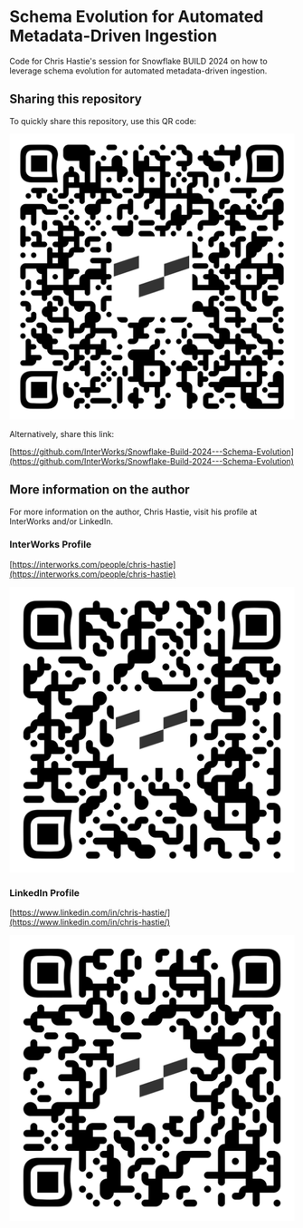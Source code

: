 
# Schema Evolution for Automated Metadata-Driven Ingestion

Code for Chris Hastie's session for Snowflake BUILD 2024 on how to leverage schema evolution for automated metadata-driven ingestion.

## Sharing this repository

To quickly share this repository, use this QR code:

![QR for repo](images/QR-repo.png)

Alternatively, share this link:

[https://github.com/InterWorks/Snowflake-Build-2024---Schema-Evolution](https://github.com/InterWorks/Snowflake-Build-2024---Schema-Evolution)

## More information on the author

For more information on the author, Chris Hastie, visit his profile at InterWorks and/or LinkedIn.

### InterWorks Profile

[https://interworks.com/people/chris-hastie](https://interworks.com/people/chris-hastie)

![QR for InterWorks Profile](images/QR-IW-profile.png)

### LinkedIn Profile

[https://www.linkedin.com/in/chris-hastie/](https://www.linkedin.com/in/chris-hastie/)

![QR for LinkedIn](images/QR-LinkedIn.png)
